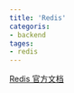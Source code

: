 ```yaml
---
title: 'Redis'
categoris:
- backend
tages:
- redis
---
```


[Redis 官方文档](https://redis.io/topics/quickstart)
